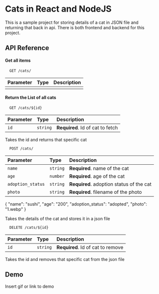 
# Cats in React and NodeJS

This is a sample project for storing details of a cat in JSON file and returning that back in api. There is both frontend and backend for this project.


## API Reference

#### Get all items

```http
  GET /cats/
```

| Parameter | Type     | Description                |
| :-------- | :------- | :------------------------- |
|  |  |  |

#### Return the List of all cats

```http
  GET /cats/${id}
```

| Parameter | Type     | Description                       |
| :-------- | :------- | :-------------------------------- |
| `id`      | `string` | **Required**. Id of cat to fetch |


Takes the id and returns that specific cat


```http
  POST /cats/
```

| Parameter | Type     | Description                       |
| :-------- | :------- | :-------------------------------- |
| `name`      | `string` | **Required**. name of the cat |
| `age`      | `number` | **Required**. age of the cat |
| `adoption_status`      | `string` | **Required**. adoption status of the cat |
| `photo`      | `string` | **Required**. filename of the photo |


{
      "name": "sushi",
      "age": "200",
      "adoption_status": "adopted",
      "photo": "1.webp"
}


Takes the details of the cat and stores it in a json file


```http
  DELETE /cats/${id}
```

| Parameter | Type     | Description                       |
| :-------- | :------- | :-------------------------------- |
| `id`      | `string` | **Required**. Id of cat to remove |


Takes the id and removes that specific cat from the json file







## Demo

Insert gif or link to demo

